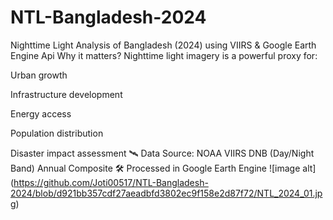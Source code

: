 # NTL-Bangladesh-2024
Nighttime Light Analysis of Bangladesh (2024) using VIIRS &amp; Google Earth Engine Api
 Why it matters?
Nighttime light imagery is a powerful proxy for:

Urban growth

Infrastructure development

Energy access

Population distribution

Disaster impact assessment
🛰️ Data Source:
NOAA VIIRS DNB (Day/Night Band) Annual Composite
🛠️ Processed in Google Earth Engine
![image alt] (https://github.com/Joti00517/NTL-Bangladesh-2024/blob/d921bb357cdf27aeadbfd3802ec9f158e2d87f72/NTL_2024_01.jpg)
